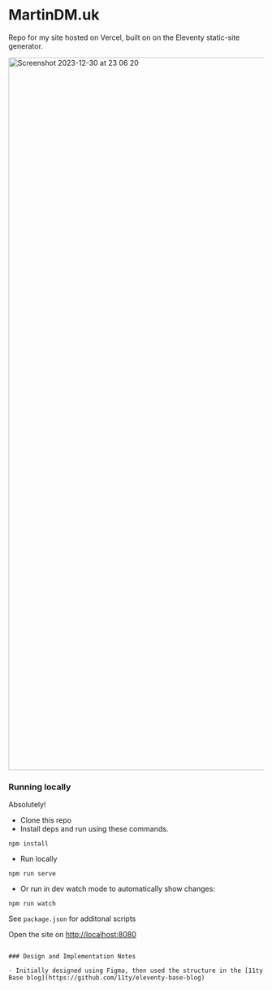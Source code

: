 # MartinDM.uk

Repo for my site hosted on Vercel, built on on the Eleventy static-site generator.

<img width="1404" alt="Screenshot 2023-12-30 at 23 06 20" src="https://github.com/MartinDM/martindm.uk/assets/7467069/1b91151a-26e6-42f5-842b-35a14a310156">

### Running locally

Absolutely!

- Clone this repo
- Install deps and run using these commands.

```
npm install
```

- Run locally

```
npm run serve
```

- Or run in dev watch mode to automatically show changes:

```
npm run watch
```

See `package.json` for additonal scripts

Open the site on [http://localhost:8080](http://localhost:8080)

```

### Design and Implementation Notes

- Initially designed using Figma, then used the structure in the [11ty Base blog](https://github.com/11ty/eleventy-base-blog)
```
